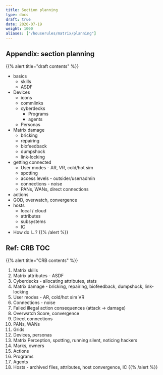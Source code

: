 ```yaml
---
title: Section planning
type: docs
draft: true
date: 2020-07-19
weight: 1000
aliases: ["/houserules/matrix/planning"]
---
```



## Appendix: section planning

{{% alert title="draft contents" %}}
* basics
	* skills
	* ASDF
* Devices
	* icons
	* commlinks
	* cyberdecks
		* Programs
		* agents
	* Personas
* Matrix damage
	* bricking
	* repairing
	* biofeedback
	* dumpshock
	* link-locking
* getting connected
	* User modes - AR, VR, cold/hot sim
	* spotting
	* access levels - outsider/user/admin
	* connections - noise
	* PANs, WANs, direct connections
* actions
* GOD, overwatch, convergence
* hosts
	* local / cloud
	* attributes
	* subsystems
	* IC
* How do I...?
{{% /alert %}} 


## Ref: CRB TOC

{{% alert title="CRB contents" %}}
1. Matrix skills
2. Matrix attributes - ASDF
3. Cyberdecks - allocating attributes, stats
4. Matrix damage - bricking, repairing, biofeedback, dumpshock, link-locking
5. User modes - AR, cold/hot sim VR
6. Connections - noise
7. Failed illegal action consequences (attack -> damage)
8. Overwatch Score, convergence
9. Direct connections
10. PANs, WANs
11. Grids
12. Devices, personas
13. Matrix Perception, spotting, running silent, noticing hackers
14. Marks, owners
15. Actions
16. Programs
17. Agents
18. Hosts - archived files, attributes, host convergence, IC
{{% /alert %}} 
